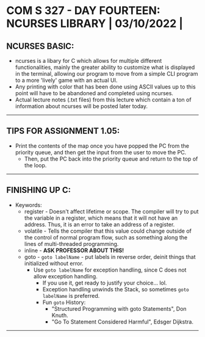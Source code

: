 # COM S 327 - DAY FOURTEEN: NCURSES LIBRARY | 03/10/2022 |

## **NCURSES BASIC:**
* ncurses is a libary for C which allows for multiple different functionalities, mainly the greater ability to customize what is displayed in the terminal, allowing our program to move from a simple CLI program to a more 'lively' game with an actual UI.
* Any printing with color that has been done using ASCII values up to this point will have to be abandoned and completed using ncurses.
* Actual lecture notes (.txt files) from this lecture which contain a ton of information about ncurses will be posted later today.

---

## **TIPS FOR ASSIGNMENT 1.05:**
* Print the contents of the map once you have popped the PC from the priority queue, and then get the input from the user to move the PC.
    * Then, put the PC back into the priority queue and return to the top of the loop. 

---

## **FINISHING UP C:**
* Keywords:
    * register - Doesn't affect lifetime or scope. The compiler will try to put the variable in a register, which means that it will not have an address. Thus, it is an error to take an address of a register.
    * volatile - Tells the compiler that this value could change outside of the control of normal program flow, such as something along the lines of multi-threaded programming.
    * inline - **ASK PROFESSOR ABOUT THIS!**
    * goto - ```goto labelName``` - put labels in reverse order, deinit things that initialized without error.
        * Use ```goto labelName``` for exception handling, since C does not allow exception handling.
            * If you use it, get ready to justify your choice... lol.
            * Exception handling unwinds the Stack, so sometimes ```goto labelName``` is preferred.
            * Fun ```goto``` History:
                * "Structured Programming with goto Statements", Don Knuth.
                * "Go To Statement Considered Harmful", Edsger Dijkstra.

---
